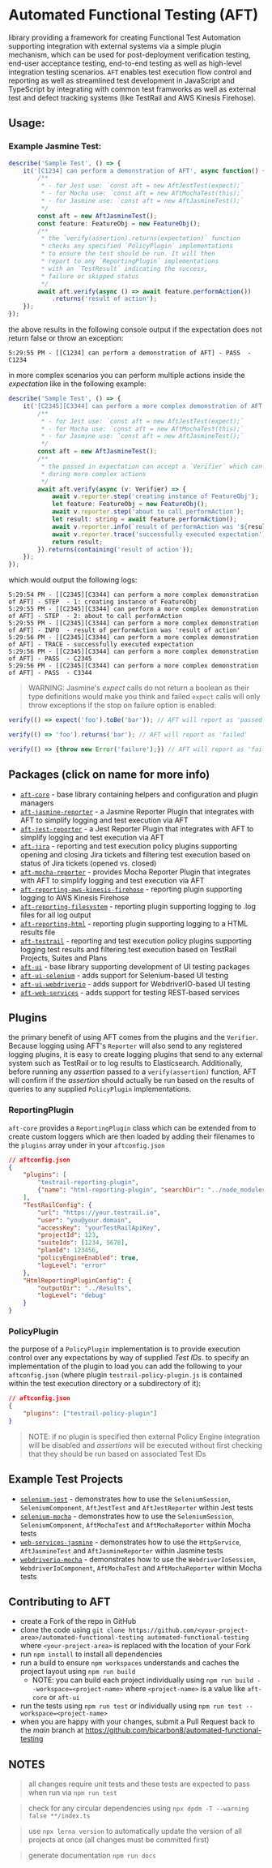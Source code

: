 # Automated Functional Testing (AFT)
library providing a framework for creating Functional Test Automation supporting integration with external systems via a simple plugin mechanism, which can be used for post-deployment verification testing, end-user acceptance testing, end-to-end testing as well as high-level integration testing scenarios. `AFT` enables test execution flow control and reporting as well as streamlined test development in JavaScript and TypeScript by integrating with common test framworks as well as external test and defect tracking systems (like TestRail and AWS Kinesis Firehose).

## Usage:
### Example Jasmine Test:
```typescript
describe('Sample Test', () => {
    it('[C1234] can perform a demonstration of AFT', async function() {
        /**
         * - for Jest use: `const aft = new AftJestTest(expect);`
         * - for Mocha use: `const aft = new AftMochaTest(this);`
         * - for Jasmine use: `const aft = new AftJasmineTest();`
         */
        const aft = new AftJasmineTest();
        const feature: FeatureObj = new FeatureObj();
        /**
         * the `verify(assertion).returns(expectation)` function
         * checks any specified `PolicyPlugin` implementations
         * to ensure the test should be run. It will then
         * report to any `ReportingPlugin` implementations
         * with an `TestResult` indicating the success,
         * failure or skipped status
         */
        await aft.verify(async () => await feature.performAction())
            .returns('result of action');
    });
});
```
the above results in the following console output if the expectation does not return false or throw an exception:
```
5:29:55 PM - [[C1234] can perform a demonstration of AFT] - PASS  - C1234
```
in more complex scenarios you can perform multiple actions inside the _expectation_ like in the following example:
```typescript
describe('Sample Test', () => {
    it('[C2345][C3344] can perform a more complex demonstration of AFT', async function() {
        /**
         * - for Jest use: `const aft = new AftJestTest(expect);`
         * - for Mocha use: `const aft = new AftMochaTest(this);`
         * - for Jasmine use: `const aft = new AftJasmineTest();`
         */
        const aft = new AftJasmineTest();
        /**
         * the passed in expectation can accept a `Verifier` which can be used
         * during more complex actions
         */
        await aft.verify(async (v: Verifier) => {
            await v.reporter.step('creating instance of FeatureObj');
            let feature: FeatureObj = new FeatureObj();
            await v.reporter.step('about to call performAction');
            let result: string = await feature.performAction();
            await v.reporter.info(`result of performAction was '${result}'`);
            await v.reporter.trace('successfully executed expectation');
            return result;
        }).returns(containing('result of action'));
    });
});
```
which would output the following logs:
```
5:29:54 PM - [[C2345][C3344] can perform a more complex demonstration of AFT] - STEP  - 1: creating instance of FeatureObj
5:29:55 PM - [[C2345][C3344] can perform a more complex demonstration of AFT] - STEP  - 2: about to call performAction
5:29:55 PM - [[C2345][C3344] can perform a more complex demonstration of AFT] - INFO  - result of performAction was 'result of action'
5:29:56 PM - [[C2345][C3344] can perform a more complex demonstration of AFT] - TRACE - successfully executed expectation
5:29:56 PM - [[C2345][C3344] can perform a more complex demonstration of AFT] - PASS  - C2345
5:29:56 PM - [[C2345][C3344] can perform a more complex demonstration of AFT] - PASS  - C3344
```
> WARNING: Jasmine's _expect_ calls do not return a boolean as their type definitions would make you think and failed `expect` calls will only throw exceptions if the stop on failure option is enabled: 
```typescript
verify(() => expect('foo').toBe('bar')); // AFT will report as 'passed'

verify(() => 'foo').returns('bar'); // AFT will report as 'failed'

verify(() => {throw new Error('failure');}) // AFT will report as 'failed'
```

## Packages (click on name for more info)
- [`aft-core`](https://github.com/bicarbon8/automated-functional-testing/blob/main/packages/aft-core/README.md) - base library containing helpers and configuration and plugin managers
- [`aft-jasmine-reporter`](https://github.com/bicarbon8/automated-functional-testing/blob/main/packages/aft-jasmine-reporter/README.md) - a Jasmine Reporter Plugin that integrates with AFT to simplify logging and test execution via AFT
- [`aft-jest-reporter`](https://github.com/bicarbon8/automated-functional-testing/blob/main/packages/aft-jest-reporter/README.md) - a Jest Reporter Plugin that integrates with AFT to simplify logging and test execution via AFT
- [`aft-jira`](https://github.com/bicarbon8/automated-functional-testing/blob/main/packages/aft-jira/README.md) - reporting and test execution policy plugins supporting opening and closing Jira tickets and filtering test execution based on status of Jira tickets (opened vs. closed)
- [`aft-mocha-reporter`](https://github.com/bicarbon8/automated-functional-testing/blob/main/packages/aft-mocha-reporter/README.md) - provides Mocha Reporter Plugin that integrates with AFT to simplify logging and test execution via AFT
- [`aft-reporting-aws-kinesis-firehose`](https://github.com/bicarbon8/automated-functional-testing/blob/main/packages/aft-reporting-aws-kinesis-firehose/README.md) - reporting plugin supporting logging to AWS Kinesis Firehose
- [`aft-reporting-filesystem`](https://github.com/bicarbon8/automated-functional-testing/blob/main/packages/aft-reporting-filesystem/README.md) - reporting plugin supporting logging to .log files for all log output
- [`aft-reporting-html`](https://github.com/bicarbon8/automated-functional-testing/blob/main/packages/aft-reporting-html/README.md) - reporting plugin supporting logging to a HTML results file
- [`aft-testrail`](https://github.com/bicarbon8/automated-functional-testing/blob/main/packages/aft-testrail/README.md) - reporting and test execution policy plugins supporting logging test results and filtering test execution based on TestRail Projects, Suites and Plans
- [`aft-ui`](https://github.com/bicarbon8/automated-functional-testing/blob/main/packages/aft-ui/README.md) - base library supporting development of UI testing packages
- [`aft-ui-selenium`](https://github.com/bicarbon8/automated-functional-testing/blob/main/packages/aft-ui-selenium/README.md) - adds support for Selenium-based UI testing
- [`aft-ui-webdriverio`](https://github.com/bicarbon8/automated-functional-testing/blob/main/packages/aft-ui-webdriverio/README.md) - adds support for WebdriverIO-based UI testing
- [`aft-web-services`](https://github.com/bicarbon8/automated-functional-testing/blob/main/packages/aft-web-services/README.md) - adds support for testing REST-based services

## Plugins
the primary benefit of using AFT comes from the plugins and the `Verifier`. Because logging using AFT's `Reporter` will also send to any registered logging plugins, it is easy to create logging plugins that send to any external system such as TestRail or to log results to Elasticsearch. Additionally, before running any _assertion_ passed to a `verify(assertion)` function, AFT will confirm if the _assertion_ should actually be run based on the results of queries to any supplied `PolicyPlugin` implementations.

### ReportingPlugin
`aft-core` provides a `ReportingPlugin` class which can be extended from to create custom loggers which are then loaded by adding their filenames to the `plugins` array under in your `aftconfig.json`
```json
// aftconfig.json
{
    "plugins": [
        "testrail-reporting-plugin",
        {"name": "html-reporting-plugin", "searchDir": "../node_modules"}
    ],
    "TestRailConfig": {
        "url": "https://your.testrail.io",
        "user": "you@your.domain",
        "accessKey": "yourTestRailApiKey",
        "projectId": 123,
        "suiteIds": [1234, 5678],
        "planId": 123456,
        "policyEngineEnabled": true,
        "logLevel": "error"
    },
    "HtmlReportingPluginConfig": {
        "outputDir": "../Results",
        "logLevel": "debug"
    }
}
```

### PolicyPlugin
the purpose of a `PolicyPlugin` implementation is to provide execution control over any expectations by way of supplied _Test IDs_. to specify an implementation of the plugin to load you can add the following to your `aftconfig.json` (where plugin `testrail-policy-plugin.js` is contained within the test execution directory or a subdirectory of it):
```json
// aftconfig.json
{
    "plugins": ["testrail-policy-plugin"]
}
```
> NOTE: if no plugin is specified then external Policy Engine integration will be disabled and _assertions_ will be executed without first checking that they should be run based on associated Test IDs

## Example Test Projects
- [`selenium-jest`](./examples/selenium-jest/README.md) - demonstrates how to use the `SeleniumSession`, `SeleniumComponent`, `AftJestTest` and `AftJestReporter` within Jest tests
- [`selenium-mocha`](./examples/selenium-mocha/README.md) - demonstrates how to use the `SeleniumSession`, `SeleniumComponent`, `AftMochaTest` and `AftMochaReporter` within Mocha tests
- [`web-services-jasmine`](./examples/web-services-jasmine/README.md) - demonstrates how to use the `HttpService`, `AftJasmineTest` and `AftJasmineReporter` within Jasmine tests
- [`webdriverio-mocha`](./examples/webdriverio-mocha/README.md) - demonstrates how to use the `WebdriverIoSession`, `WebdriverIoComponent`, `AftMochaTest` and `AftMochaReporter` within Mocha tests

## Contributing to AFT
- create a Fork of the repo in GitHub
- clone the code using `git clone https://github.com/<your-project-area>/automated-functional-testing automated-functional-testing` where `<your-project-area>` is replaced with the location of your Fork
- run `npm install` to install all dependencies
- run a build to ensure `npm workspaces` understands and caches the project layout using `npm run build`
  - NOTE: you can build each project individually using `npm run build --workspace=<project-name>` where `<project-name>` is a value like `aft-core` or `aft-ui`
- run the tests using `npm run test` or individually using `npm run test --workspace=<project-name>`
- when you are happy with your changes, submit a Pull Request back to the _main_ branch at https://github.com/bicarbon8/automated-functional-testing


## NOTES
> all changes require unit tests and these tests are expected to pass when run via `npm run test`

> check for any circular dependencies using `npx dpdm -T --warning false **/index.ts`

> use `npx lerna version` to automatically update the version of all projects at once (all changes must be committed first)

> generate documentation `npm run docs`